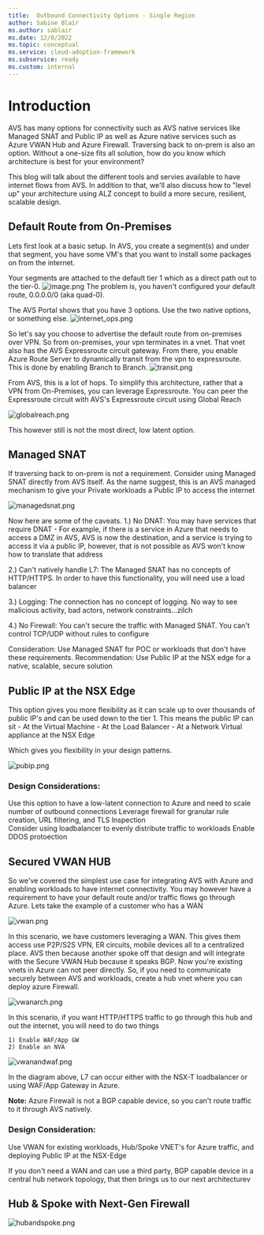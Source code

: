 ```yaml
---
title:  Outbound Connectivity Options - Single Region
author: Sabine Blair
ms.author: sablair
ms.date: 12/8/2022
ms.topic: conceptual
ms.service: cloud-adoption-framework
ms.subservice: ready
ms.custom: internal
---
```


# Introduction

AVS has many options for connectivity such as AVS native services like Managed SNAT and Public IP as well as Azure native services such as Azure VWAN Hub and Azure Firewall. Traversing back to on-prem is also an option. Without a one-size fits all solution, how do you know which architecture is best for your environment?

This blog will talk about the different tools and servies available to have internet flows from AVS. In addition to that, we'll also discuss how to "level up" your architecture using ALZ concept to build a more secure, resilient, scalable design. 

## Default Route from On-Premises
Lets first look at a basic setup. In AVS, you create a segment(s) and under that segment, you have some VM's that you want to install some packages on from the internet. 

Your segments are attached to the default tier 1 which as a direct path out to the tier-0. 
![image.png](./images/vm_segment.png)
The problem is, you haven't configured your default route, 0.0.0.0/0 (aka quad-0).

The AVS Portal shows that you have 3 options. Use the two native options, or something else. 
![internet_ops.png](./images/internet_ops.png)

So let's say you choose to advertise the default route from on-premises over VPN. So from on-premises, your vpn terminates in a vnet. That vnet also has the AVS Expressroute circuit gateway. From there, you enable Azure Route Server to dynamically transit from the vpn to expressroute. This is done by enabling Branch to Branch.
![transit.png](./images/vpn.png)

From AVS, this is a lot of hops. To simplify this architecture, rather that a VPN from On-Premises, you can leverage Expressroute. You can peer the Expressroute circuit with AVS's Expressroute circuit using Global Reach 

![globalreach.png](./images/gr.png)

This however still is not the most direct, low latent option. 

## Managed SNAT
If traversing back to on-prem is not a requirement. Consider using Managed SNAT directly from AVS itself. As the name suggest, this is an AVS managed mechanism to give your Private workloads a Public IP to access the internet

![managedsnat.png](./images/snat.png)

Now here are some of the caveats. 
1.) No DNAT: You may have services that require DNAT - For example, if there is a service in Azure that needs to access a DMZ in AVS, AVS is now the destination, and a service is trying to access it via a public IP, however, that is not possible as AVS won't know how to translate that address

2.) Can't natively handle L7: The Managed SNAT has no concepts of HTTP/HTTPS. In order to have this functionality, you will need use a load balancer

3.) Logging: The connection has no concept of logging. No way to see malicious activity, bad actors, network constraints…zilch

4.) No Firewall: You can't secure the traffic with Managed SNAT. You can't control TCP/UDP without rules to configure

Consideration: Use Managed SNAT for POC or workloads that don't have these requirements. 
Recommendation: Use Public IP at the NSX edge for a native, scalable, secure solution 

## Public IP at the NSX Edge 

This option gives you more flexibility as it can scale up to over thousands of public IP's and can be used down to the tier 1. This means the public IP can sit
	- At the Virtual Machine
	- At the Load Balancer 
	- At a Network Virtual appliance at the NSX Edge

Which gives you flexibility in your design patterns.

![pubip.png](./images/pubip.png)

### Design Considerations:

Use this option to have a low-latent connection to Azure and need to scale number of outbound connections
Leverage firewall for granular rule creation, URL filtering, and TLS Inspection  
Consider using loadbalancer to evenly distribute traffic to workloads 
Enable DDOS protoection 

## Secured VWAN HUB

So we've covered the simplest use case for integrating AVS with Azure and enabling workloads to have internet connectivity. You may however have a requirement to have your default route and/or traffic flows go through Azure. Lets take the example of a customer who has a WAN

![vwan.png](./images/vwan.png)

In this scenario, we have customers leveraging a WAN. This gives them access use P2P/S2S VPN, ER circuits, mobile devices all to a centralized place. AVS then because another spoke off that design and will integrate with the Secure VWAN Hub because it speaks BGP. 
Now you're existing vnets in Azure can not peer directly. So, if you need to communicate securely between AVS and workloads, create a hub vnet where you can deploy azure Firewall. 

![vwanarch.png](./images/vwanarch.png)

In this scenario, if you want HTTP/HTTPS traffic to go through this hub and out the internet, you will need to do two things

	1) Enable WAF/App GW
	2) Enable an NVA

![vwanandwaf.png](./images/vwanandwaf.png)

In the diagram above, L7 can occur either with the NSX-T loadbalancer or using WAF/App Gateway in Azure.

**Note:** Azure Firewall is not a BGP capable device, so you can't route traffic to it through AVS natively. 

### Design Consideration: 
Use VWAN for existing workloads, Hub/Spoke VNET's for Azure traffic, and deploying Public IP at the NSX-Edge 

If you don't need a WAN and can use a third party, BGP capable device in a central hub network topology, that then brings us to our next architecturev

## Hub & Spoke with Next-Gen Firewall 
![hubandspoke.png](./images/hubspoke.png)